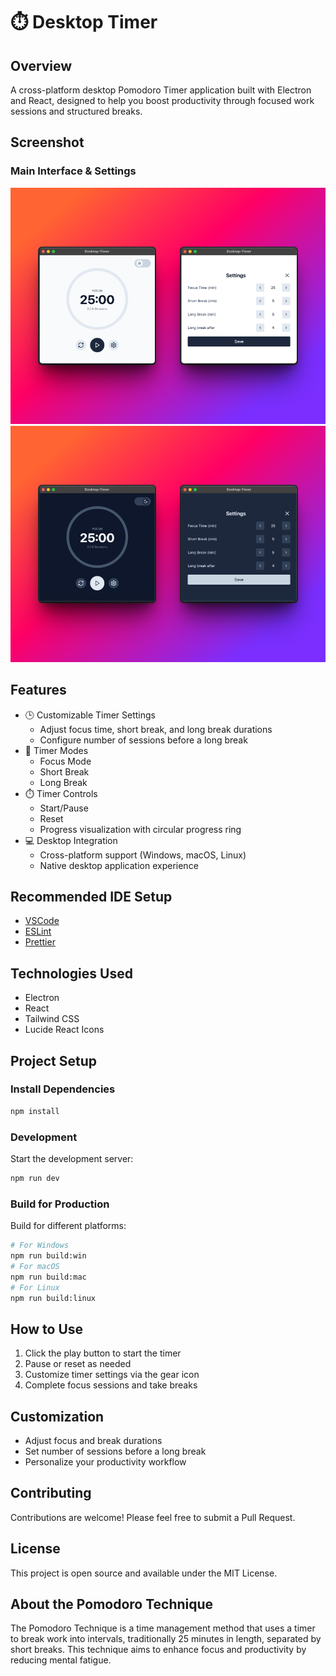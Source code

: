 # ⏱️ Desktop Timer

## Overview
A cross-platform desktop Pomodoro Timer application built with Electron and React, designed to help you boost productivity through focused work sessions and structured breaks.

## Screenshot

### Main Interface & Settings
![Main Interface & Settings / Light Mode](/readme-assets/desktop-timer-light.png)
![Main Interface & Settings / Dark Mode](/readme-assets/desktop-timer-dark.png)


## Features
- 🕒 Customizable Timer Settings
  - Adjust focus time, short break, and long break durations
  - Configure number of sessions before a long break
- 🔄 Timer Modes
  - Focus Mode
  - Short Break
  - Long Break
- ⏱️ Timer Controls
  - Start/Pause
  - Reset
  - Progress visualization with circular progress ring
- 💻 Desktop Integration
  - Cross-platform support (Windows, macOS, Linux)
  - Native desktop application experience

## Recommended IDE Setup
- [VSCode](https://code.visualstudio.com/)
- [ESLint](https://marketplace.visualstudio.com/items?itemName=dbaeumer.vscode-eslint)
- [Prettier](https://marketplace.visualstudio.com/items?itemName=esbenp.prettier-vscode)

## Technologies Used
- Electron
- React
- Tailwind CSS
- Lucide React Icons

## Project Setup

### Install Dependencies
```bash
npm install
```

### Development
Start the development server:
```bash
npm run dev
```

### Build for Production
Build for different platforms:
```bash
# For Windows
npm run build:win
# For macOS
npm run build:mac
# For Linux
npm run build:linux
```

## How to Use
1. Click the play button to start the timer
2. Pause or reset as needed
3. Customize timer settings via the gear icon
4. Complete focus sessions and take breaks

## Customization
- Adjust focus and break durations
- Set number of sessions before a long break
- Personalize your productivity workflow

## Contributing
Contributions are welcome! Please feel free to submit a Pull Request.

## License
This project is open source and available under the MIT License.

## About the Pomodoro Technique
The Pomodoro Technique is a time management method that uses a timer to break work into intervals, traditionally 25 minutes in length, separated by short breaks. This technique aims to enhance focus and productivity by reducing mental fatigue.